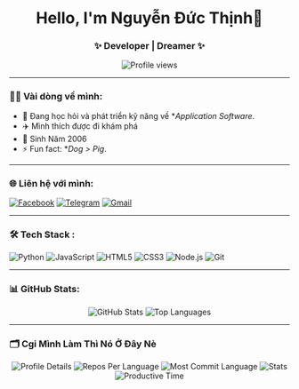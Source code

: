 <!-- Banner -->
<h1 align="center">Hello, I'm Nguyễn Đức Thịnh👋</h1>
<h3 align="center">✨ Developer | Dreamer ✨</h3>

<!-- Số lượt truy cập -->
<p align="center">
  <img src="https://komarev.com/ghpvc/?username=DucThinhEXE&label=Profile%20views&color=0e75b6&style=flat" alt="Profile views" />
</p>

---

### 👨‍💻 **Vài dòng về mình:**
- 🌱 Đang học hỏi và phát triển kỹ năng về **Application Software*.
- ✈️ Mình thích được đi khám phá
- 🔔 Sinh Năm 2006 
- ⚡ Fun fact: **Dog > Pig*.

---

### 🌐 **Liên hệ với mình:**
<p align="left">
  <a href="https://facebook.com/DwcThjnh" target="_blank"><img src="https://img.shields.io/badge/Facebook-1877F2?style=for-the-badge&logo=facebook&logoColor=white" alt="Facebook"/></a>
  <a href="https://t.me/DucThinhEXE target="_blank"><img src="https://img.shields.io/badge/Telegram-2CA5E0?style=for-the-badge&logo=telegram&logoColor=white" alt="Telegram"/></a>
  <a href="mailto:jiray206@gmail.com" target="_blank"><img src="https://img.shields.io/badge/Gmail-D14836?style=for-the-badge&logo=gmail&logoColor=white" alt="Gmail"/></a>
</p>

---

### 🛠️ **Tech Stack :**
<p align="left">
  <img src="https://img.shields.io/badge/Python-3776AB?style=for-the-badge&logo=python&logoColor=white" alt="Python"/>
  <img src="https://img.shields.io/badge/JavaScript-F7DF1E?style=for-the-badge&logo=javascript&logoColor=black" alt="JavaScript"/>
  <img src="https://img.shields.io/badge/HTML5-E34F26?style=for-the-badge&logo=html5&logoColor=white" alt="HTML5"/>
  <img src="https://img.shields.io/badge/CSS3-1572B6?style=for-the-badge&logo=css3&logoColor=white" alt="CSS3"/>
  <img src="https://img.shields.io/badge/Node.js-339933?style=for-the-badge&logo=nodedotjs&logoColor=white" alt="Node.js"/>
  <img src="https://img.shields.io/badge/Git-F05032?style=for-the-badge&logo=git&logoColor=white" alt="Git"/>
</p>

---

### 📊 **GitHub Stats:**
<p align="center">
  <img src="https://github-readme-stats.vercel.app/api?username=DucThinhEXE&show_icons=true&theme=radical" alt="GitHub Stats" />
  <img src="https://github-readme-stats.vercel.app/api/top-langs/?username=DucThinhEXE&layout=compact&theme=radical" alt="Top Languages" />
</p>

---

### 🗂️ **Cgi Mình Làm Thì Nó Ở Đây Nè**
<p align="center">
  <img src="https://github-profile-summary-cards.vercel.app/api/cards/profile-details?username=DucThinhEXE&theme=radical" alt="Profile Details" />
  <img src="https://github-profile-summary-cards.vercel.app/api/cards/repos-per-language?username=DucThinhEXE&theme=radical" alt="Repos Per Language" />
  <img src="https://github-profile-summary-cards.vercel.app/api/cards/most-commit-language?username=DucThinhEXE&theme=radical" alt="Most Commit Language" />
  <img src="https://github-profile-summary-cards.vercel.app/api/cards/stats?username=DucThinhEXE&theme=radical" alt="Stats" />
  <img src="https://github-profile-summary-cards.vercel.app/api/cards/productive-time?username=DucThinhEXE&theme=radical" alt="Productive Time" />
</p>
